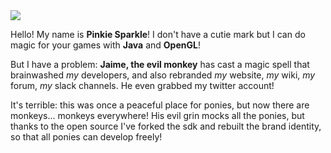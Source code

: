 <img src="https://openclipart.org/download/236761/Fantasy-Pony.svg" />

Hello! My name is **Pinkie Sparkle**! I don't have a cutie mark but I can do magic for your games with **Java** and **OpenGL**!

But I have a problem: **Jaime, the evil monkey** has cast a magic spell that brainwashed *my* developers, and also rebranded *my* website, *my* wiki, *my* forum, *my* slack channels. He even grabbed my twitter account!

It's terrible: this was once a peaceful place for ponies, but now there are monkeys... monkeys everywhere! His evil grin mocks all the ponies, but thanks to the open source I've forked the sdk and rebuilt the brand identity, so that all ponies can develop freely!

